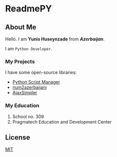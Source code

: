 # ReadmePY

## About Me

Hello. I am **Yunis Huseynzade** from ***Azerbaijan***.

I am `Python Developer`.

### My Projects

I have some open-source libraries:

-	[Python Script Manager](https://github.com/yunisdev/python-script-manager)
-	[num2azerbaijani](https://github.com/yunisdev/num2azerbaijani)
-	[AjaxSimpler](https://github.com/yunisdev/AjaxSimpler)

### My Education

1.	School no. 309
2.	Pragmatech Education and Development Center

## License

[MIT](https://choosealicense.com/licenses/mit/)

